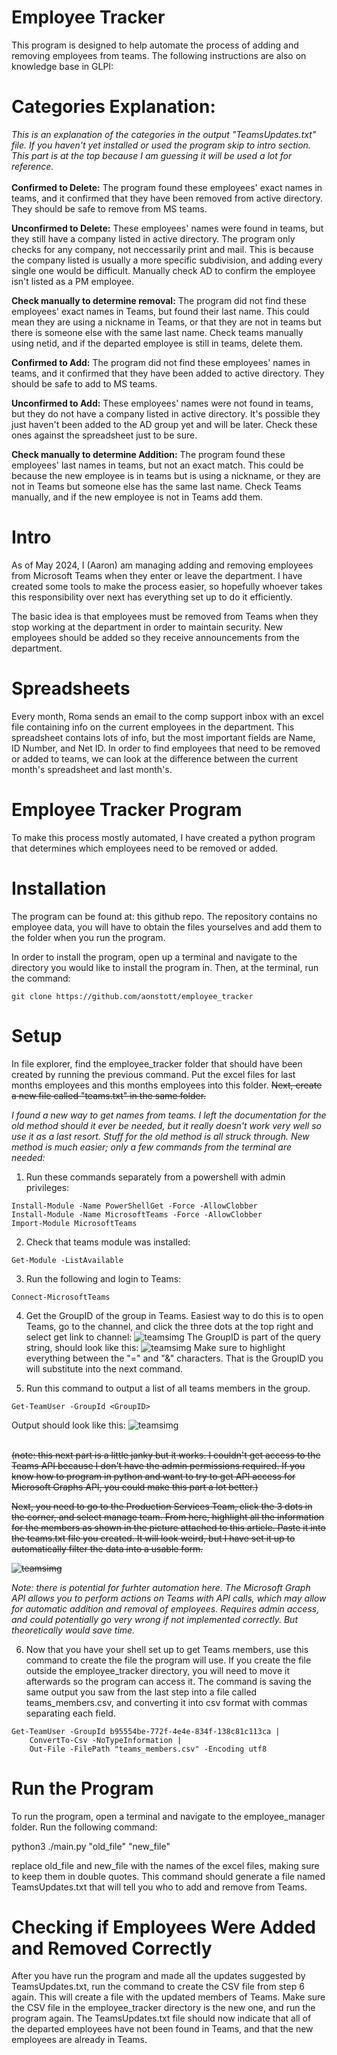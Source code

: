 # Employee Tracker
This program is designed to help automate the process of adding and removing employees from teams.  The following instructions are also on knowledge base in GLPI:


# Categories Explanation:
<em> This is an explanation of the categories in the output "TeamsUpdates.txt" file.  If you haven't yet installed or used the program skip to intro section.  This part is at the top because I am guessing it will be used a lot for reference.</em>
<br><br>
<b>Confirmed to Delete:</b> The program found these employees' exact names in teams, and it confirmed that they have been removed from active directory.  They should be safe to remove from MS teams.

<b>Unconfirmed to Delete:</b> These employees' names were found in teams, but they still have a company listed in active directory.  The program only checks for any company, not neccessarily print and mail.  This is because the company listed is usually a more specific subdivision, and adding every single one would be difficult.  Manually check AD to confirm the employee isn't listed as a PM employee.

<b>Check manually to determine removal:</b> The program did not find these employees' exact names in Teams, but found their last name.  This could mean they are using a nickname in Teams, or that they are not in teams but there is someone else with the same last name.  Check teams manually using netid, and if the departed employee is still in teams, delete them.

<b>Confirmed to Add:</b> The program did not find these employees' names in teams, and it confirmed that they have been added to active directory.  They should be safe to add to MS teams.

<b>Unconfirmed to Add:</b> These employees' names were not found in teams, but they do not have a company listed in active directory.  It's possible they just haven't been added to the AD group yet and will be later.  Check these ones against the spreadsheet just to be sure.

<b>Check manually to determine Addition:</b> The program found these employees' last names in teams, but not an exact match.  This could be because the new employee is in teams but is using a nickname, or they are not in Teams but someone else has the same last name.  Check Teams manually, and if the new employee is not in Teams add them. 



# Intro
As of May 2024, I (Aaron) am managing adding and removing employees from Microsoft Teams when they enter or leave the department.  I have created some tools to make the process easier, so hopefully whoever takes this responsibility over next has everything set up to do it efficiently.  

The basic idea is that employees must be removed from Teams when they stop working at the department in order to maintain security.  New employees should be added so they receive announcements from the department.  

 

# Spreadsheets
Every month, Roma sends an email to the comp support inbox with an excel file containing info on the current employees in the department.  This spreadsheet contains lots of info, but the most important fields are Name, ID Number, and Net ID.  In order to find employees that need to be removed or added to teams, we can look at the difference between the current month's spreadsheet and last month's.  

 

# Employee Tracker Program
To make this process mostly automated, I have created a python program that determines which employees need to be removed or added.  

# Installation
The program can be found at: this github repo. The repository contains no employee data, you will have to obtain the files yourselves and add them to the folder when you run the program.  

In order to install the program, open up a terminal and navigate to the directory you would like to install the program in.  Then, at the terminal, run the command:

```git clone https://github.com/aonstott/employee_tracker```

# Setup
In file explorer, find the employee_tracker folder that should have been created by running the previous command.  Put the excel files for last months employees and this months employees into this folder.  <s>Next, create a new file called "teams.txt" in the same folder.</s>


<em>I found a new way to get names from teams.  I left the documentation for the old method should it ever be needed, but it really doesn't work very well so use it as a last resort.  Stuff for the old method is all struck through.  New method is much easier; only a few commands from the terminal are needed:  </em>

1. Run these commands separately from a powershell with admin privileges:

```
Install-Module -Name PowerShellGet -Force -AllowClobber
Install-Module -Name MicrosoftTeams -Force -AllowClobber
Import-Module MicrosoftTeams
```
2. Check that teams module was installed:

```
Get-Module -ListAvailable
```

3. Run the following and login to Teams:
```
Connect-MicrosoftTeams
```
4. Get the GroupID of the group in Teams.  Easiest way to do this is to open Teams, go to the channel, and click the three dots at the top right and select get link to channel: ![teamsimg](<groupid1.png>) The GroupID is part of the query string, should look like this: ![teamsimg](<groupid2.png>) Make sure to highlight everything between the "=" and "&" characters.  That is the GroupID you will substitute into the next command.



5. Run this command to output a list of all teams members in the group.
```
Get-TeamUser -GroupId <GroupID>
```

Output should look like this:
![teamsimg](<teamsoutput.png>)


<br><s>(note: this next part is a little janky but it works.  I couldn't get access to the Teams API because I don't have the admin permissions required.  If you know how to program in python and want to try to get API access for Microsoft Graphs API, you could make this part a lot better.)

Next, you need to go to the Production Services Team, click the 3 dots in the corner, and select manage team.  From here, highlight all the information for the members as shown in the picture attached to this article.  Paste it into the teams.txt file you created.  It will look weird, but I have set it up to automatically filter the data into a usable form. 

![teamsimg](<Screenshot 2024-05-09 140410.png>)</s>

<em> Note: there is potential for furhter automation here.  The Microsoft Graph API allows you to perform actions on Teams with API calls, which may allow for automatic addition and removal of employees.  Requires admin access, and could potentially go very wrong if not implemented correctly.  But theoretically would save time.</em>  

6. Now that you have your shell set up to get Teams members, use this command to create the file the program will use.  If you create the file outside the employee_tracker directory, you will need to move it afterwards so the program can access it. The command is saving the same output you saw from the last step into a file called teams_members.csv, and converting it into csv format with commas separating each field. 
```
Get-TeamUser -GroupId b95554be-772f-4e4e-834f-138c81c113ca |
    ConvertTo-Csv -NoTypeInformation |
    Out-File -FilePath "teams_members.csv" -Encoding utf8
``` 


# Run the Program
To run the program, open a terminal and navigate to the employee_manager folder.  Run the following command:

python3 ./main.py "old_file" "new_file"

replace old_file and new_file with the names of the excel files, making sure to keep them in double quotes.  This command should generate a file named TeamsUpdates.txt that will tell you who to add and remove from Teams.  

# Checking if Employees Were Added and Removed Correctly
After you have run the program and made all the updates suggested by TeamsUpdates.txt, run the command to create the CSV file from step 6 again.  This will create a file with the updated members of Teams.  Make sure the CSV file in the employee_tracker directory is the new one, and run the program again.  The TeamsUpdates.txt file should now indicate that all of the departed employees have not been found in Teams, and that the new employees are already in Teams.

